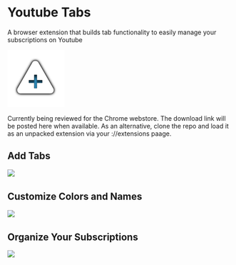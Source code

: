 # Youtube Tabs
A browser extension that builds tab functionality to easily manage your subscriptions on Youtube

![](icon.png)

Currently being reviewed for the Chrome webstore. The download link will be posted here when available. As an alternative, clone the repo and load it as an unpacked extension via your ://extensions paage.

## Add Tabs
![](https://i.imgur.com/pP4UMRx.gif)

## Customize Colors and Names
![](https://i.imgur.com/kkcO61I.gif)

## Organize Your Subscriptions
![](https://i.imgur.com/IqTzINv.gif)

